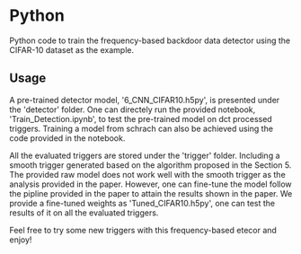 # Python
Python code to train the frequency-based backdoor data detector using the CIFAR-10 dataset as the example.

## Usage
A pre-trained detector model, '6_CNN_CIFAR10.h5py', is presented under the 'detector' folder. One can directely run the provided notebook, 'Train_Detection.ipynb', to test the pre-trained model on dct processed triggers.
Training a model from schrach can also be achieved using the code provided in the notebook.

All the evaluated triggers are stored under the 'trigger' folder. Including a smooth trigger generated based on the algorithm proposed
in the Section 5. The provided raw model does not work well with the smooth trigger as the analysis provided in the paper. However, one can fine-tune the model follow
the pipline provided in the paper to attain the results shown in the paper. We provide a fine-tuned weights as 'Tuned_CIFAR10.h5py', one can test the results of it on all the evaluated triggers.

Feel free to try some new triggers with this frequency-based etecor and enjoy!


